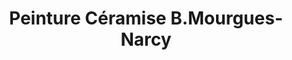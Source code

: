 ---
title: "Peinture Céramise B.Mourgues-Narcy"
url: /forcalquier/peinture-ceramise-b-mourgues-narcy/
shop: art
---